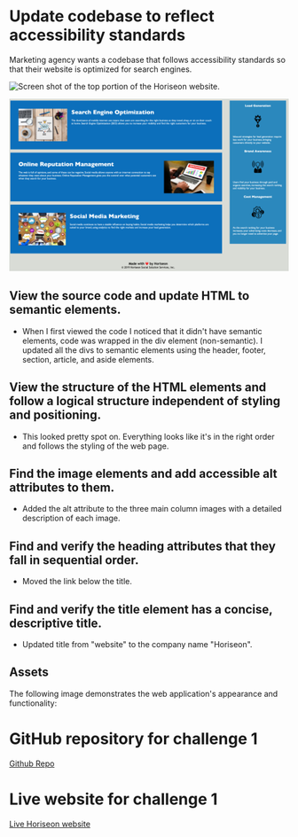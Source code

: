 # Update codebase to reflect accessibility standards

Marketing agency wants a codebase that follows accessibility standards so that their website is optimized for search engines.

![Screen shot of the top portion of the Horiseon website.](./assets/images/website-top-screen-shot.png)

![Screen shot of the bottom portion of the Horiseon website.](./assets/images/website-bottom-screen-shot.png)

## View the source code and update HTML to semantic elements.

* When I first viewed the code I noticed that it didn't have semantic elements, code was wrapped in the div element (non-semantic). I updated all the divs to semantic elements using the header, footer, section, article, and aside elements.

## View the structure of the HTML elements and follow a logical structure independent of styling and positioning.

* This looked pretty spot on. Everything looks like it's in the right order and follows the styling of the web page.

## Find the image elements and add accessible alt attributes to them.

* Added the alt attribute to the three main column images with a detailed description of each image.


## Find and verify the heading attributes that they fall in sequential order.

* Moved the link below the title.

## Find and verify the title element has a concise, descriptive title.

* Updated title from "website" to the company name "Horiseon".

## Assets

The following image demonstrates the web application's appearance and functionality:

# GitHub repository for challenge 1
[Github Repo](https://github.com/joliver521/horiseon)


# Live website for challenge 1
[Live Horiseon website](https://joliver521.github.io/horiseon/)